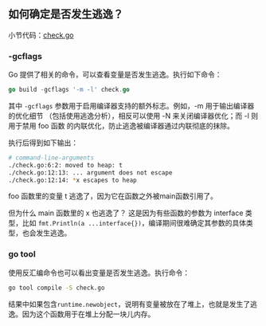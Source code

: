 ## 如何确定是否发生逃逸？

小节代码：[check.go](.\check.go)

### -gcflags

Go 提供了相关的命令，可以查看变量是否发生逃逸。执行如下命令：

```go
go build -gcflags '-m -l' check.go
```

其中 `-gcflags` 参数用于启用编译器支持的额外标志。例如，-m 用于输出编译器的优化细节 （包括使用逃逸分析），相反可以使用 -N 来关闭编译器优化；而 -l 则用于禁用 foo 函数 的内联优化，防止逃逸被编译器通过内联彻底的抹除。

执行后得到如下输出：

```bash
# command-line-arguments
./check.go:6:2: moved to heap: t
./check.go:12:13: ... argument does not escape
./check.go:12:14: *x escapes to heap
```

foo 函数里的变量 t 逃逸了，因为它在函数之外被main函数引用了。

但为什么 main 函数里的 x 也逃逸了？ 这是因为有些函数的参数为 interface 类型，比如 `fmt.Println(a ...interface{})`，编译期间很难确定其参数的具体类型，也会发生逃逸。

### go tool

使用反汇编命令也可以看出变量是否发生逃逸。执行命令：

```bash
go tool compile -S check.go
```

结果中如果包含`runtime.newobject`，说明有变量被放在了堆上，也就是发生了逃逸。因为这个函数用于在堆上分配一块儿内存。